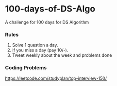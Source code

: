 # 100-days-of-DS-Algo
A challenge for 100 days for DS Algorithm

### Rules

1. Solve 1 question a day.
2. If you miss a day (pay 10/-).
3. Tweet weekly about the week and problems done

### Coding Problems
https://leetcode.com/studyplan/top-interview-150/